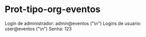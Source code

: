 # Prot-tipo-org-eventos
Login de administrador: admin@eventos ("\n")
Logins de usuario: user@eventos ("\n")
Senha: 123
